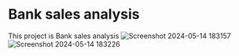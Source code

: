 # Bank sales analysis 
This project is Bank sales analysis 
![Screenshot 2024-05-14 183157](https://github.com/zaidm980/Bank-sales-analysis-project/assets/159703559/e6f4443a-b8ed-4901-b17e-76cae45462d3)
![Screenshot 2024-05-14 183226](https://github.com/zaidm980/Bank-sales-analysis-project/assets/159703559/9e7f4811-23fe-484d-9066-e8bc21d618bf)

